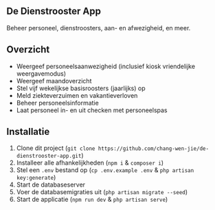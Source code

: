 ## De Dienstrooster App
Beheer personeel, dienstroosters, aan- en afwezigheid, en meer.

## Overzicht
- Weergeef personeelsaanwezigheid (inclusief kiosk vriendelijke weergavemodus)
- Weergeef maandoverzicht
- Stel vijf wekelijkse basisroosters (jaarlijks) op
- Meld ziekteverzuimen en vakantieverloven
- Beheer personeelsinformatie
- Laat personeel in- en uit checken met personeelspas

## Installatie
1. Clone dit project (`git clone https://github.com/chang-wen-jie/de-dienstrooster-app.git`)
2. Installeer alle afhankelijkheden (`npm i` & `composer i`)
3. Stel een `.env` bestand op (`cp .env.example .env` & `php artisan key:generate`)
4. Start de databaseserver
5. Voer de databasemigraties uit (`php artisan migrate --seed`)
6. Start de applicatie (`npm run dev` & `php artisan serve`)
